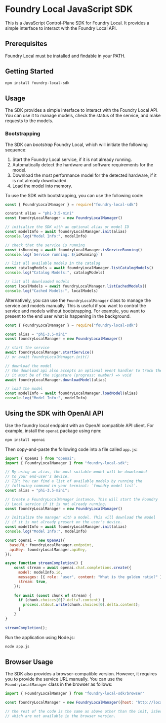 # Foundry Local JavaScript SDK

This is a JavaScript Control-Plane SDK for Foundry Local. It provides a simple interface to interact with the Foundry Local API.

## Prerequisites

Foundry Local must be installed and findable in your PATH.

## Getting Started

```bash
npm install foundry-local-sdk
```

## Usage

The SDK provides a simple interface to interact with the Foundry Local API. You can use it to manage models, check the status of the service, and make requests to the models.

### Bootstrapping

The SDK can *bootstrap* Foundry Local, which will initiate the following sequence:

1. Start the Foundry Local service, if it is not already running.
1. Automatically detect the hardware and software requirements for the model.
1. Download the most performance model for the detected hardware, if it is not already downloaded.
1. Load the model into memory.

To use the SDK with bootstrapping, you can use the following code:

```js
const { FoundryLocalManager } = require("foundry-local-sdk")

constant alias = "phi-3.5-mini"
const foundryLocalManager = new FoundryLocalManager()

// initialize the SDK with an optional alias or model ID
const modelInfo = await foundryLocalManager.init(alias)
console.log("Model Info:", modelInfo)

// check that the service is running
const isRunning = await foundryLocalManager.isServiceRunning()
console.log(`Service running: ${isRunning}`)

// list all available models in the catalog
const catalogModels = await foundryLocalManager.listCatalogModels()
console.log("Catalog Models:", catalogModels)

// list all downloaded models
const localModels = await foundryLocalManager.listCachedModels()
console.log("Cached Models:", localModels)
```

Alternatively, you can use the `FoundryLocalManager` class to manage the service and models manually. This is useful if you want to control the service and models without bootstrapping. For example, you want to present to the end user what is happening in the background.

```js
const { FoundryLocalManager } = require("foundry-local-sdk")

const alias = "phi-3.5-mini"
const foundryLocalManager = new FoundryLocalManager()

// start the service
await foundryLocalManager.startService()
// or await foundryLocalManager.init()

// download the model
// the download api also accepts an optional event handler to track the download progress
// it must be of the signature (progress: number) => void
await foundryLocalManager.downloadModel(alias)

// load the model
const modelInfo = await foundryLocalManager.loadModel(alias)
console.log("Model Info:", modelInfo)
```

## Using the SDK with OpenAI API

Use the foundry local endpoint with an OpenAI compatible API client. For example, install the `openai` package using npm:

```bash
npm install openai
```

Then copy-and-paste the following code into a file called `app.js`:

```js
import { OpenAI } from "openai";
import { FoundryLocalManager } from "foundry-local-sdk";

// By using an alias, the most suitable model will be downloaded 
// to your end-user's device.
// TIP: You can find a list of available models by running the 
// following command in your terminal: `foundry model list`.
const alias = "phi-3.5-mini";

// Create a FoundryLocalManager instance. This will start the Foundry 
// Local service if it is not already running.
const foundryLocalManager = new FoundryLocalManager()

// Initialize the manager with a model. This will download the model 
// if it is not already present on the user's device.
const modelInfo = await foundryLocalManager.init(alias)
console.log("Model Info:", modelInfo)

const openai = new OpenAI({
  baseURL: foundryLocalManager.endpoint,
  apiKey: foundryLocalManager.apiKey,
});

async function streamCompletion() {
    const stream = await openai.chat.completions.create({
      model: modelInfo.id,
      messages: [{ role: "user", content: "What is the golden ratio?" }],
      stream: true,
    });
  
    for await (const chunk of stream) {
      if (chunk.choices[0]?.delta?.content) {
        process.stdout.write(chunk.choices[0].delta.content);
      }
    }
}
  
streamCompletion();
```

Run the application using Node.js:

```bash
node app.js
```

## Browser Usage

The SDK also provides a browser-compatible version. However, it requires you to provide the service URL manually. You can use the `FoundryLocalManager` class in the browser as follows:

```js
import { FoundryLocalManager } from "foundry-local-sdk/browser"

const foundryLocalManager = new FoundryLocalManager({host: "http://localhost:8080"})

// the rest of the code is the same as above other than the init, isServiceRunning, and startService methods
// which are not available in the browser version.
```
